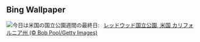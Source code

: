## Bing Wallpaper
![](https://www.bing.com/th?id=OHR.RedwoodGrove_JA-JP2501396373_UHD.jpg&w=1000)今日は米国の国立公園週間の最終日:&nbsp;&ensp;[レッドウッド国立公園, 米国 カリフォルニア州 (© Bob Pool/Getty Images)](https://www.bing.com/th?id=OHR.RedwoodGrove_JA-JP2501396373_UHD.jpg)
<br><br/>
